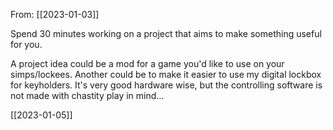 From: [[2023-01-03]]

Spend 30 minutes working on a project that aims to make something useful for you. 

A project idea could be a mod for a game you'd like to use on your simps/lockees. Another could be to make it easier to use my digital lockbox for keyholders. It's very good hardware wise, but the controlling software is not made with chastity play in mind...

[[2023-01-05]]